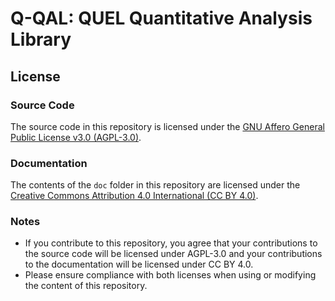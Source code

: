 # Q-QAL: QUEL Quantitative Analysis Library

## License

### Source Code
The source code in this repository is licensed under the [GNU Affero General Public License v3.0 (AGPL-3.0)](https://www.gnu.org/licenses/agpl-3.0.html). 

### Documentation
The contents of the `doc` folder in this repository are licensed under the [Creative Commons Attribution 4.0 International (CC BY 4.0)](https://creativecommons.org/licenses/by/4.0/). 

### Notes
- If you contribute to this repository, you agree that your contributions to the source code will be licensed under AGPL-3.0 and your contributions to the documentation will be licensed under CC BY 4.0.
- Please ensure compliance with both licenses when using or modifying the content of this repository.